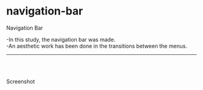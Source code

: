 # navigation-bar
Navigation Bar<br>

-In this study, the navigation bar was made.<br>
-An aesthetic work has been done in the transitions between the menus.<br>

<hr>
<br><br>

Screenshot<br>

